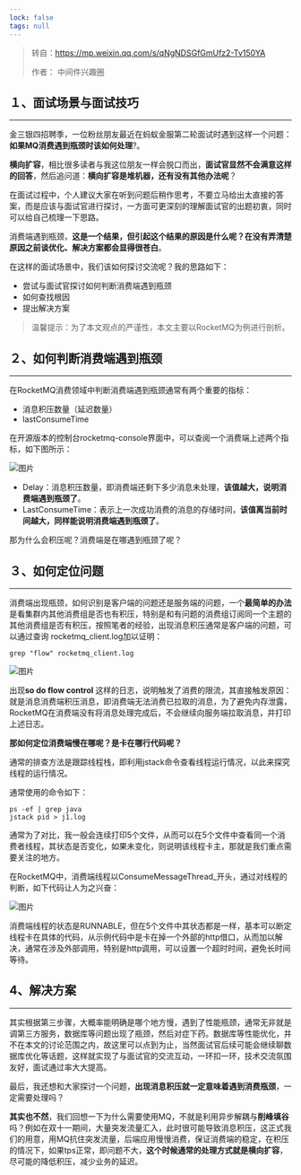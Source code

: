 ```yaml
---
lock: false
tags: null
---
```

> 转自：https://mp.weixin.qq.com/s/qNgNDSGfGmUfz2-Tv150YA
>
> 作者： 中间件兴趣圈

## １、面试场景与面试技巧 

------

金三银四招聘季，一位粉丝朋友最近在蚂蚁金服第二轮面试时遇到这样一个问题：**如果MQ消费遇到瓶颈时该如何处理**?。

**横向扩容**，相比很多读者与我这位朋友一样会脱口而出，**面试官显然不会满意这样的回答**，然后追问道：**横向扩容是堆机器，还有没有其他办法呢**？

在面试过程中，个人建议大家在听到问题后稍作思考，不要立马给出太直接的答案，而是应该与面试官进行探讨，一方面可更深刻的理解面试官的出题初衷，同时可以给自己梳理一下思路。

消费端遇到瓶颈，**这是一个结果，但引起这个结果的原因是什么呢？**在没有弄清楚原因之前**谈优化、解决方案都会显得很苍白**。

在这样的面试场景中，我们该如何探讨交流呢？我的思路如下：

- 尝试与面试官探讨如何判断消费端遇到瓶颈
- 如何查找根因
- 提出解决方案

> 温馨提示：为了本文观点的严谨性，本文主要以RocketMQ为例进行剖析。

## ２、如何判断消费端遇到瓶颈

------

在RocketMQ消费领域中判断消费端遇到瓶颈通常有两个重要的指标：

- 消息积压数量（延迟数量）
- lastConsumeTime

在开源版本的控制台rocketmq-console界面中，可以查阅一个消费端上述两个指标，如下图所示：

![图片](https://mmbiz.qpic.cn/mmbiz_png/Wkp2azia4QFuPvQOAzSmtdnSj4CI2QJcDSsY85Oib06dbia8A3fjQ0TEYMQ3OgDdsRX0JVI4kSxoFxy1kzu4WjyEw/640?wx_fmt=png&tp=webp&wxfrom=5&wx_lazy=1&wx_co=1)

- Delay：消息积压数量，即消费端还剩下多少消息未处理，**该值越大，说明消费端遇到瓶颈了**。
- LastConsumeTime：表示上一次成功消费的消息的存储时间，**该值离当前时间越大，同样能说明消费端遇到瓶颈了**。

那为什么会积压呢？消费端是在哪遇到瓶颈了呢？

## ３、如何定位问题

------

消费端出现瓶颈，如何识别是客户端的问题还是服务端的问题，一个**最简单的办法**是看集群内其他消费组是否也有积压，特别是和有问题的消费组订阅同一个主题的其他消费组是否有积压，按照笔者的经验，出现消息积压通常是客户端的问题，可以通过查询 rocketmq_client.log加以证明：

```
grep "flow" rocketmq_client.log
```

![图片](https://mmbiz.qpic.cn/mmbiz_png/Wkp2azia4QFuPvQOAzSmtdnSj4CI2QJcDeCISqup7DaB6UBJJO9wMBBBx58CcumnVePkfbv25YUAibc4juicZmp8w/640?wx_fmt=png&tp=webp&wxfrom=5&wx_lazy=1&wx_co=1)


出现**so do flow control** 这样的日志，说明触发了消费的限流，其直接触发原因：就是消息消费端积压消息，即消费端无法消费已拉取的消息，为了避免内存泄露，RocketMQ在消费端没有将消息处理完成后，不会继续向服务端拉取消息，并打印上述日志。

**那如何定位消费端慢在哪呢？是卡在哪行代码呢？**

通常的排查方法是跟踪线程栈，即利用jstack命令查看线程运行情况，以此来探究线程的运行情况。

通常使用的命令如下：

```
ps -ef | grep java
jstack pid > j1.log
```

通常为了对比，我一般会连续打印5个文件，从而可以在5个文件中查看同一个消费者线程，其状态是否变化，如果未变化，则说明该线程卡主，那就是我们重点需要关注的地方。

在RocketMQ中，消费端线程以ConsumeMessageThread_开头，通过对线程的判断，如下代码让人为之兴奋：

![图片](https://mmbiz.qpic.cn/mmbiz_png/Wkp2azia4QFuPvQOAzSmtdnSj4CI2QJcDhukuoG5dYxRjmgKQ7Q0WnzOHsB3R23sez2NQVSKwFt7sfIOdtjezuQ/640?wx_fmt=png&tp=webp&wxfrom=5&wx_lazy=1&wx_co=1)


消费端线程的状态是RUNNABLE，但在5个文件中其状态都是一样，基本可以断定线程卡在具体的代码，从示例代码中是卡在掉一个外部的http借口，从而加以解决，通常在涉及外部调用，特别是http调用，可以设置一个超时时间，避免长时间等待。

## 4、解决方案

------

其实根据第三步骤，大概率能明确是哪个地方慢，遇到了性能瓶颈，通常无非就是调第三方服务，数据库等问题出现了瓶颈，然后对症下药。数据库等性能优化，并不在本文的讨论范围之内，故这里可以点到为止，当然面试官后续可能会继续聊数据库优化等话题，这样就实现了与面试官的交流互动，一环扣一环，技术交流氛围友好，面试通过率大大提高。

最后，我还想和大家探讨一个问题，**出现消息积压就一定意味着遇到消费瓶颈**，一定需要处理吗？

**其实也不然**，我们回想一下为什么需要使用MQ，不就是利用异步解耦与**削峰填谷**吗？例如在双十一期间，大量突发流量汇入，此时很可能导致消息积压，这正式我们的用意，用MQ抗住突发流量，后端应用慢慢消费，保证消费端的稳定，在积压的情况下，如果tps正常，即问题不大，**这个时候通常的处理方式就是横向扩容**，尽可能的降低积压，减少业务的延迟。